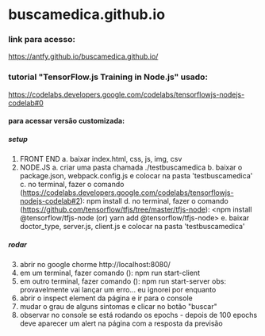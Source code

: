 # buscamedica.github.io

### link para acesso:
https://antfy.github.io/buscamedica.github.io/

### tutorial "TensorFlow.js Training in Node.js" usado:
https://codelabs.developers.google.com/codelabs/tensorflowjs-nodejs-codelab#0

#### para acessar versão customizada:

##### setup
1. FRONT END
  a. baixar index.html, css, js, img, csv
2. NODE.JS
  a. criar uma pasta chamada ./testbuscamedica
  b. baixar o package.json, webpack.config.js e colocar na pasta 'testbuscamedica'
  c. no terminal, fazer o comando (https://codelabs.developers.google.com/codelabs/tensorflowjs-nodejs-codelab#2):
    npm install
  d. no terminal, fazer o comando (https://github.com/tensorflow/tfjs/tree/master/tfjs-node):
    <npm install @tensorflow/tfjs-node
    (or)
    yarn add @tensorflow/tfjs-node>
  e. baixar doctor_type, server.js, client.js e colocar na pasta 'testbuscamedica'
 
 ##### rodar
 3. abrir no google chorme http://localhost:8080/
 4. em um terminal, fazer comando ():
    npm run start-client
 5. em outro terminal, fazer comando ():
    npm run start-server
 obs: provavelmente vai lançar um erro... eu ignorei por enquanto
 6. abrir o inspect element da página e ir para o console
 7. mudar o grau de alguns sintomas e clicar no botão "buscar"
 8. observar no console se está rodando os epochs - depois de 100 epochs deve aparecer um alert na página com a resposta da previsão
   
